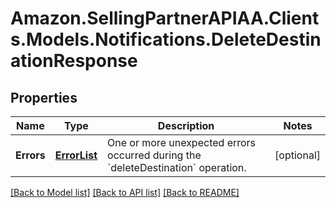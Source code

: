 # Amazon.SellingPartnerAPIAA.Clients.Models.Notifications.DeleteDestinationResponse
## Properties

Name | Type | Description | Notes
------------ | ------------- | ------------- | -------------
**Errors** | [**ErrorList**](ErrorList.md) | One or more unexpected errors occurred during the &#x60;deleteDestination&#x60; operation. | [optional] 

[[Back to Model list]](../README.md#documentation-for-models) [[Back to API list]](../README.md#documentation-for-api-endpoints) [[Back to README]](../README.md)

